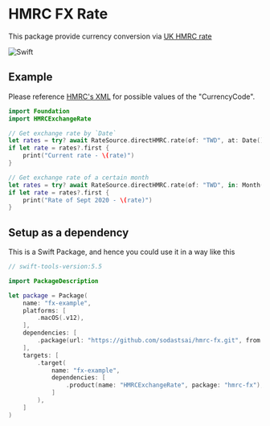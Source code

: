 # HMRC FX Rate

This package provide currency conversion via [UK HMRC rate](http://www.hmrc.gov.uk/softwaredevelopers/2021-exrates.html)

![Swift](https://github.com/sodastsai/hmrc-fx/workflows/Swift/badge.svg)

## Example

Please reference [HMRC's XML](http://www.hmrc.gov.uk/softwaredevelopers/2021-exrates.html) for possible values of the "CurrencyCode".

```swift
import Foundation
import HMRCExchangeRate

// Get exchange rate by `Date`
let rates = try? await RateSource.directHMRC.rate(of: "TWD", at: Date())
if let rate = rates?.first {
    print("Current rate - \(rate)")
}

// Get exchange rate of a certain month
let rates = try? await RateSource.directHMRC.rate(of: "TWD", in: Month(.sep, in: 2020))
if let rate = rates?.first {
    print("Rate of Sept 2020 - \(rate)")
}
```


## Setup as a dependency

This is a Swift Package, and hence you could use it in a way like this
```swift
// swift-tools-version:5.5

import PackageDescription

let package = Package(
    name: "fx-example",
    platforms: [
        .macOS(.v12),
    ],
    dependencies: [
        .package(url: "https://github.com/sodastsai/hmrc-fx.git", from: "0.5.0"),
    ],
    targets: [
        .target(
            name: "fx-example",
            dependencies: [
                .product(name: "HMRCExchangeRate", package: "hmrc-fx"),
            ]
        ),
    ]
)
```
